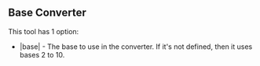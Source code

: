 ## Base Converter

This tool has 1 option:
* |base| - The base to use in the converter. If it's not defined, then it uses bases 2 to 10.
